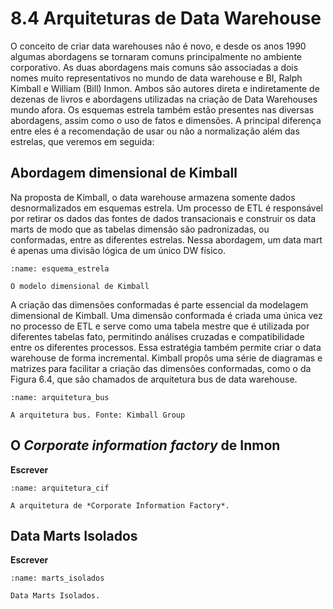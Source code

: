 # 8.4 Arquiteturas de Data Warehouse

O conceito de criar data warehouses não é novo, e desde os anos 1990 algumas abordagens se tornaram comuns principalmente no ambiente corporativo. As duas abordagens mais comuns são associadas a dois nomes muito representativos no mundo de data warehouse e BI, Ralph Kimball e William (Bill) Inmon. Ambos são autores direta e indiretamente de dezenas de livros e abordagens utilizadas na criação de Data Warehouses mundo afora.  Os esquemas estrela também estão presentes nas diversas abordagens, assim como o uso de fatos e dimensões. A principal diferença entre eles é a recomendação de usar ou não a normalização além das estrelas, que veremos em seguida:

## Abordagem dimensional de Kimball

Na proposta de Kimball, o data warehouse armazena somente dados desnormalizados em esquemas estrela. Um processo de ETL é responsável por retirar os dados das fontes de dados transacionais e construir os data marts de modo que as tabelas dimensão são padronizadas, ou conformadas, entre as diferentes estrelas. Nessa abordagem, um data mart é apenas uma divisão lógica de um único DW físico.

```{figure} ../../../assets/img/modelo_dimensional.png
:name: esquema_estrela

O modelo dimensional de Kimball
```
A criação das dimensões conformadas é parte essencial da modelagem dimensional de Kimball. Uma dimensão conformada é criada uma única vez no processo de ETL e serve como uma tabela mestre que é utilizada por diferentes tabelas fato, permitindo análises cruzadas e compatibilidade entre os diferentes processos. Essa estratégia também permite criar o data warehouse de forma incremental. Kimball propôs uma série de diagramas e matrizes para facilitar a criação das dimensões conformadas, como o da Figura 6.4,  que são chamados de arquitetura bus de data warehouse.

```{figure} ../../../assets/img/arquitetura_bus.png
:name: arquitetura_bus

A arquitetura bus. Fonte: Kimball Group
```

## O *Corporate information factory* de Inmon

**Escrever**

```{figure} ../../../assets/img/arquitetura_cif.png
:name: arquitetura_cif

A arquitetura de *Corporate Information Factory*.
```

## Data Marts Isolados

**Escrever**

```{figure} ../../../assets/img/arquitetura_marts_isolados.png
:name: marts_isolados

Data Marts Isolados.
```
